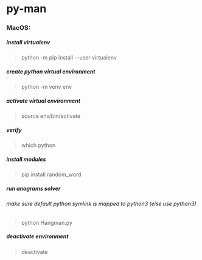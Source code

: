 # py-man

### MacOS:
##### install virtualenv
>python -m pip install --user virtualenv

##### create python virtual environment
>python -m venv env

##### activate virtual environment
>source env/bin/activate

##### verify
>which python

##### install modules
>pip install random_word

##### run anagrams solver
###### make sure default python symlink is mapped to python3 (else use python3)
>python Hangman.py

##### deactivate environment
>deactivate

